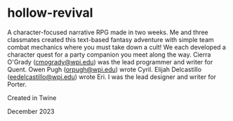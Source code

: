 # hollow-revival

A character-focused narrative RPG made in two weeks. Me and three classmates created this text-based fantasy adventure with simple team combat mechanics where you must take down a cult! We each developed a character quest for a party companion you meet along the way. Cierra O'Grady (cmogrady@wpi.edu) was the lead programmer and writer for Quent. Owen Pugh (orpugh@wpi.edu) wrote Cyril. Elijah Delcastillo (eedelcastillo@wpi.edu) wrote Eri. I was the lead designer and writer for Porter.

Created in Twine

December 2023
